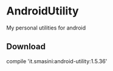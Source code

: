 # AndroidUtility
My personal utilities for android

## Download
compile 'it.smasini:android-utility:1.5.36'
